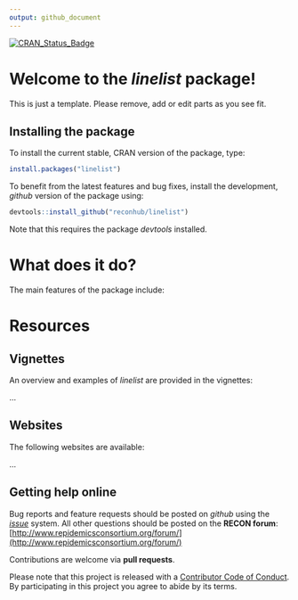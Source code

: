 ```yaml
---
output: github_document
---
```


[![CRAN_Status_Badge](http://www.r-pkg.org/badges/version/linelist)](https://cran.r-project.org/package=linelist)

# Welcome to the *linelist* package!

This is just a template. Please remove, add or edit parts as you see fit.

## Installing the package

To install the current stable, CRAN version of the package, type:

```r
install.packages("linelist")
```

To benefit from the latest features and bug fixes, install the development, *github* version of the package using:

```r
devtools::install_github("reconhub/linelist")
```

Note that this requires the package *devtools* installed.


# What does it do?

The main features of the package include:



# Resources

## Vignettes

An overview and examples of *linelist* are provided in the vignettes:

...

## Websites

The following websites are available:

...

## Getting help online

Bug reports and feature requests should be posted on *github* using the [*issue*](http://github.com/reconhub/linelist/issues) system. All other questions should be posted on the **RECON forum**: <br>
[http://www.repidemicsconsortium.org/forum/](http://www.repidemicsconsortium.org/forum/)

Contributions are welcome via **pull requests**.

Please note that this project is released with a [Contributor Code of Conduct](CONDUCT.md). By participating in this project you agree to abide by its terms.

